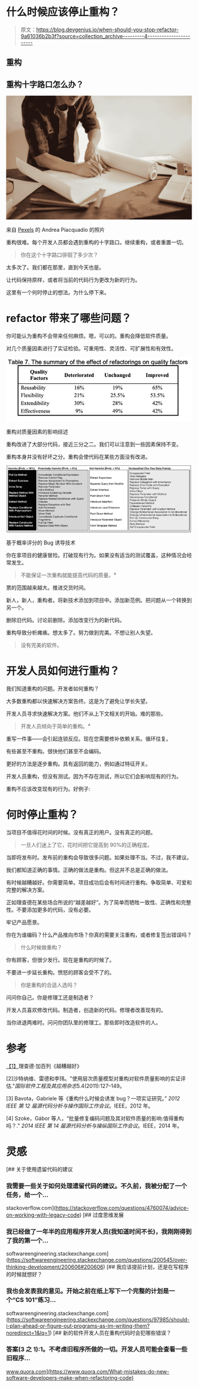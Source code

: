 # 什么时候应该停止重构？

> 原文：<https://blog.devgenius.io/when-should-you-stop-refactor-9a61036b2b3f?source=collection_archive---------4----------------------->

## 重构

## 重构十字路口怎么办？

![](img/7880427b4a203eb505b84efe9f7703f3.png)

来自 [Pexels](https://www.pexels.com/photo/male-constructor-drawing-draft-on-paper-roll-3760529/?utm_content=attributionCopyText&utm_medium=referral&utm_source=pexels) 的 Andrea Piacquadio 的照片

重构很难。每个开发人员都会遇到重构的十字路口。继续重构，或者重置一切。

> 你在这个十字路口徘徊了多少次？

太多次了。我们都在那里，直到今天也是。

让代码保持原样，或者将当前的代码行为更改为新的行为。

这里有一个何时停止的想法。为什么停下来。

# refactor 带来了哪些问题？

你可能认为重构不会带来任何麻烦。嗯，可以的。重构会降低软件质量。

对几个质量因素进行了实证检验。可重用性、灵活性、可扩展性和有效性。

![](img/86cb3bf44e4160a5de40373da2d10eae.png)

重构对质量因素的影响综述

重构改进了大部分代码，接近三分之二。我们可以注意到一些因素保持不变。

重构本身并没有好坏之分。重构会使代码在某些方面没有改进。

![](img/b32f3ba9268c1a69734edf9128d5a2d7.png)

基于概率评分的 Bug 诱导技术

你在拿项目的健康冒险。打破现有行为。如果没有适当的测试覆盖，这种情况会经常发生。

> 不能保证一次重构就能提高代码的质量。⁴

票的范围越来越大。推进交货时间。

新人，新人，重构者。将新技术添加到项目中。添加新范例。把问题从一个转换到另一个。

删除旧代码。讨论前删除。添加改变行为的新代码。

重构导致分析瘫痪。想太多了。努力做到完美。不想让别人失望。

> 没有完美的软件。

# 开发人员如何进行重构？

我们知道重构的问题。开发者如何重构？

大多数重构都以快速解决方案告终。这是为了避免让学长失望。

开发人员寻求快速解决方案。他们不从上下文相关的开始。难的那些。

> 开发人员倾向于简单的重构。⁴

重写一件事——会引起连锁反应。现在您需要修补依赖关系。循环往复。

有些甚至不重构。很快他们甚至不会编码。

更好的方法是逐步重构。具有返回的能力，例如通过特征开关。

开发人员重构，但没有测试。因为不存在测试，所以它们会影响现有的行为。

重构不应该改变现有的行为。好例子:

# 何时停止重构？

当项目不值得花时间的时候。没有真正的用户。没有真正的问题。

> 一旦人们迷上了它，花时间把它提高到 90%的正确程度。

当即将发布时。发布前的重构会导致很多问题。如果处理不当。不过，我不建议。

我们都知道正确的事情。正确的做法是重构。但这并不总是正确的做法。

有时候越糟越好。你需要简单。项目成功后会有时间进行重构。争取简单、可爱和完整的解决方案。

正如理查德在某些场合所说的“越差越好”。为了简单而牺牲一致性、正确性和完整性。不要添加更多的代码，没有必要。

牢记产品愿景。

你在为谁编码？什么产品推向市场？你真的需要关注重构，或者修复签出错误吗？

> 什么时候做重构？

你有顾客，但很少发行。现在是重构的时候了。

不要进一步延长重构。愤怒的顾客会受不了的。

> 你是重构的合适人选吗？

问问你自己。你是修理工还是制造者？

开发人员喜欢修改代码。制造者，创造新的代码。修理者改善现有的。

当你进退两难时。问问你团队里的修理工。那些即时改造软件的人。

# 参考

[【1】](https://www.jwz.org/doc/worse-is-better.html)理查德·加百列《越糟越好》

[2]沙特纳维、雷德和李玮。"使用层次质量模型对重构对软件质量影响的实证评估."*国际软件工程及其应用杂志*5.4(2011):127–149。

[3] Bavota，Gabriele 等《重构什么时候会诱发 bug？一项实证研究。” *2012 IEEE 第 12 届源代码分析与操作国际工作会议*。IEEE，2012 年。

[4] Szoke，Gábor 等人，“批量修复编码问题及其对软件质量的影响:值得重构吗？." *2014 IEEE 第 14 届源代码分析与操纵国际工作会议*。IEEE，2014 年。

# 灵感

[](https://stackoverflow.com/questions/4760074/advice-on-working-with-legacy-code) [## 关于使用遗留代码的建议

### 我需要一些关于如何处理遗留代码的建议。不久前，我被分配了一个任务，给一个…

stackoverflow.com](https://stackoverflow.com/questions/4760074/advice-on-working-with-legacy-code) [](https://softwareengineering.stackexchange.com/questions/200545/over-thinking-development/200606#200606) [## 过度思维发展

### 我已经做了一年半的应用程序开发人员(我知道时间不长)，我刚刚得到了我的第一个…

softwareengineering.stackexchange.com](https://softwareengineering.stackexchange.com/questions/200545/over-thinking-development/200606#200606) [](https://softwareengineering.stackexchange.com/questions/97985/should-i-plan-ahead-or-figure-out-programs-as-im-writing-them?noredirect=1&lq=1) [## 我应该提前计划，还是在写程序的时候就想好？

### 我也会发表我的意见。开始之前在纸上写下一个完整的计划是一个“CS 101”练习…

softwareengineering.stackexchange.com](https://softwareengineering.stackexchange.com/questions/97985/should-i-plan-ahead-or-figure-out-programs-as-im-writing-them?noredirect=1&lq=1) [](https://www.quora.com/What-mistakes-do-new-software-developers-make-when-refactoring-code) [## 新的软件开发人员在重构代码时会犯哪些错误？

### 答案(3 之 1):1。不考虑旧程序所做的一切。开发人员可能会查看一些旧程序…

www.quora.com](https://www.quora.com/What-mistakes-do-new-software-developers-make-when-refactoring-code)